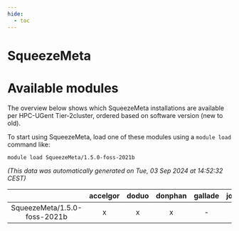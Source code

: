 ```yaml
---
hide:
  - toc
---
```


SqueezeMeta
===========

# Available modules


The overview below shows which SqueezeMeta installations are available per HPC-UGent Tier-2cluster, ordered based on software version (new to old).

To start using SqueezeMeta, load one of these modules using a `module load` command like:

```shell
module load SqueezeMeta/1.5.0-foss-2021b
```

*(This data was automatically generated on Tue, 03 Sep 2024 at 14:52:32 CEST)*  

| |accelgor|doduo|donphan|gallade|joltik|shinx|skitty|
| :---: | :---: | :---: | :---: | :---: | :---: | :---: | :---: |
|SqueezeMeta/1.5.0-foss-2021b|x|x|x|-|x|-|x|
